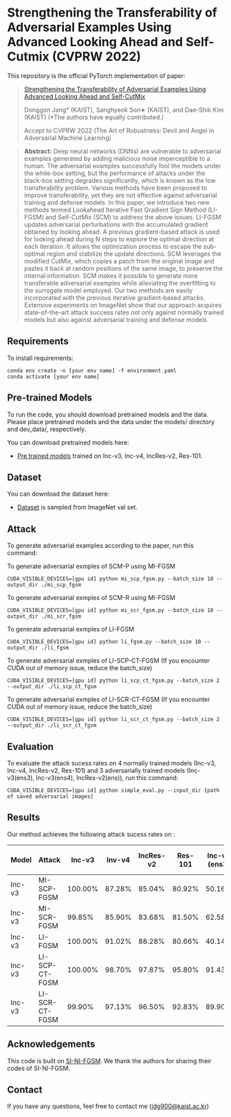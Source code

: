 # Strengthening the Transferability of Adversarial Examples Using Advanced Looking Ahead and Self-Cutmix (CVPRW 2022)

This repository is the official PyTorch implementation of paper:

>[Strengthening the Transferability of Adversarial Examples Using Advanced Looking Ahead and Self-CutMix ](https://openaccess.thecvf.com/content/CVPR2022W/ArtOfRobust/papers/Jang_Strengthening_the_Transferability_of_Adversarial_Examples_Using_Advanced_Looking_Ahead_CVPRW_2022_paper.pdf)
>
>Donggon Jang* (KAIST), Sanghyeok Son∗ (KAIST), and Dae-Shik Kim (KAIST) (*The authors have equally contributed.)
>
>Accept to CVPRW 2022 (The Art of Robustness: Devil and Angel in Adversarial Machine Learning)

>**Abstract:** Deep neural networks (DNNs) are vulnerable to adversarial examples generated by adding malicious noise imperceptible to a human. The adversarial examples successfully fool the models under the white-box setting, but the performance of attacks under the black-box setting degrades significantly, which is known as the low transferability
problem. Various methods have been proposed to improve transferability, yet they are not effective against adversarial training and defense models. In this paper, we introduce two new methods termed Lookahead Iterative Fast Gradient Sign Method (LI-FGSM) and Self-CutMix (SCM) to address the above issues. LI-FGSM updates adversarial perturbations with the accumulated gradient obtained by looking ahead. A previous gradient-based attack is used for looking ahead during N steps to explore the optimal direction at each iteration. It allows the optimization process to escape the sub-optimal region and stabilize the update directions. SCM leverages the modified CutMix, which copies a patch from the original image and pastes it back at random positions of the same image, to preserve the internal information. SCM makes it possible to generate
more transferable adversarial examples while alleviating the overfitting to the surrogate model employed. Our two
methods are easily incorporated with the previous iterative gradient-based attacks. Extensive experiments on ImageNet
show that our approach acquires state-of-the-art attack success rates not only against normally trained models but also against adversarial training and defense models.

## Requirements

To install requirements:
```setup
conda env create -n [your env name] -f environment.yaml
conda activate [your env name]
```

## Pre-trained Models
To run the code, you should download pretrained models and the data. Please place pretrained models and the data under the models/ directory and dev_data/, respectively.  

You can download pretrained models here:

- [Pre trained models](https://drive.google.com/drive/folders/1oE2ead9ryKY6MB-0JO8U5lnGAoee-WXW?usp=sharing) trained on Inc-v3, Inc-v4, IncRes-v2, Res-101. 

## Dataset

You can download the dataset here:

- [Dataset](https://drive.google.com/drive/folders/1xfUOPuynX-2GaHt-miHT9z0RepG0gKA8?usp=sharing) is sampled from ImageNet val set. 


## Attack

To generate adversarial examples according to the paper, run this command:

To generate adversarial exmples of SCM-P using MI-FGSM
```
CUDA_VISIBLE_DEVICES=[gpu id] python mi_scp_fgsm.py --batch_size 10 --output_dir ./mi_scp_fgsm
```
To generate adversarial exmples of SCM-R using MI-FGSM
```
CUDA_VISIBLE_DEVICES=[gpu id] python mi_scr_fgsm.py --batch_size 10 --output_dir ./mi_scr_fgsm
```
To generate adversarial exmples of LI-FGSM
```
CUDA_VISIBLE_DEVICES=[gpu id] python li_fgsm.py --batch_size 10 --output_dir ./li_fgsm
```
To generate adversarial exmples of LI-SCP-CT-FGSM (If you encounter CUDA out of memory issue, reduce the batch_size)
```
CUDA_VISIBLE_DEVICES=[gpu id] python li_scp_ct_fgsm.py --batch_size 2 --output_dir ./li_scp_ct_fgsm
```
To generate adversarial exmples of LI-SCR-CT-FGSM (If you encounter CUDA out of memory issue, reduce the batch_size)
```
CUDA_VISIBLE_DEVICES=[gpu id] python li_scr_ct_fgsm.py --batch_size 2 --output_dir ./li_scr_ct_fgsm
```

## Evaluation

To evaluate the attack sucess rates on 4 normally trained models (Inc-v3, Inc-v4, IncRes-v2, Res-101) and 3 adversarially trained models (Inc-v3(ens3), Inc-v3(ens4), IncRes-v2(ens)), run this command:

```eval
CUDA_VISIBLE_DEVICES=[gpu id] python simple_eval.py --input_dir [path of saved adversarial images]
```

## Results

Our method achieves the following attack sucess rates on :

| Model  | Attack  | Inc-v3 | Inv-v4 | IncRes-v2 | Res-101 | Inc-v3 (ens3) | Inc-v3 (ens4) | IncRes-v2 (ens) |  
| -------| --------|--------|--------| ----------| -------| ---------------| --------------| --------------- |  
| Inc-v3 | MI-SCP-FGSM | 100.00% | 87.28% | 85.04% | 80.92% | 50.16% | 45.28% | 27.36% |
| Inc-v3 | MI-SCR-FGSM | 99.85% | 85.90% | 83.68% | 81.50% | 62.58% | 58.94% | 36.86% | 
| Inc-v3 | LI-FGSM | 100.00% | 91.02% | 88.28% | 80.66% | 40.14% | 38.84% | 22.00% |   
| Inc-v3 | LI-SCP-CT-FGSM | 100.00% | 98.70% | 97.87% | 95.80% | 91.43% | 88.90% | 78.83% |  
| Inc-v3 | LI-SCR-CT-FGSM | 99.90%  | 97.13% | 96.50% | 92.83% | 89.90% | 88.27% | 77.00% | 


## Acknowledgements
This code is built on [SI-NI-FGSM](https://github.com/JHL-HUST/SI-NI-FGSM). We thank the authors for sharing their codes of SI-NI-FGSM.

## Contact
If you have any questions, feel free to contact me (jdg900@kaist.ac.kr)
